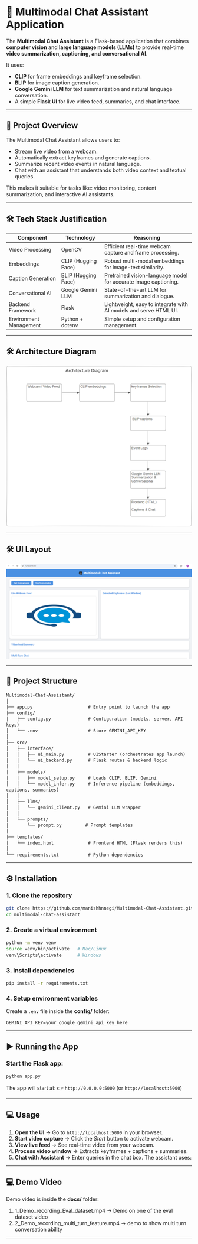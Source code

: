 # 📌 Multimodal Chat Assistant Application

The **Multimodal Chat Assistant** is a Flask-based application that combines **computer vision** and **large language models (LLMs)** to provide real-time **video summarization, captioning, and conversational AI**.

It uses:

* **CLIP** for frame embeddings and keyframe selection.
* **BLIP** for image caption generation.
* **Google Gemini LLM** for text summarization and natural language conversation.
* A simple **Flask UI** for live video feed, summaries, and chat interface.

---

## 📝 Project Overview

The Multimodal Chat Assistant allows users to:

* Stream live video from a webcam.
* Automatically extract keyframes and generate captions.
* Summarize recent video events in natural language.
* Chat with an assistant that understands both video context and textual queries.

This makes it suitable for tasks like: video monitoring, content summarization, and interactive AI assistants.

---

## 🛠 Tech Stack Justification

| Component              | Technology          | Reasoning                                                        |
| ---------------------- | ------------------- | ---------------------------------------------------------------- |
| Video Processing       | OpenCV              | Efficient real-time webcam capture and frame processing.         |
| Embeddings             | CLIP (Hugging Face) | Robust multi-modal embeddings for image-text similarity.         |
| Caption Generation     | BLIP (Hugging Face) | Pretrained vision-language model for accurate image captioning.  |
| Conversational AI      | Google Gemini LLM   | State-of-the-art LLM for summarization and dialogue.             |
| Backend Framework      | Flask               | Lightweight, easy to integrate with AI models and serve HTML UI. |
| Environment Management | Python + dotenv     | Simple setup and configuration management.                       |

---

## 🛠 Architecture Diagram

[![Architecture Diagram](docs/architecture.png)](docs/architecture.png)

---

## 🛠 UI Layout

[![Architecture Diagram](docs/layout.png)](docs/layout.png)

---

## 📂 Project Structure

```
Multimodal-Chat-Assistant/
│
├── app.py                     # Entry point to launch the app
├── config/
│   ├── config.py              # Configuration (models, server, API keys)
│   └── .env                   # Store GEMINI_API_KEY
│
├── src/
│   ├── interface/
│   │   ├── ui_main.py         # UIStarter (orchestrates app launch)
│   │   └── ui_backend.py      # Flask routes & backend logic
│   │
│   ├── models/
│   │   ├── model_setup.py     # Loads CLIP, BLIP, Gemini
│   │   └── model_infer.py     # Inference pipeline (embeddings, captions, summaries)
│   │
│   ├── llms/
│   │   └── gemini_client.py   # Gemini LLM wrapper
│   │
│   └── prompts/
│       └── prompt.py         # Prompt templates
│
├── templates/
│   └── index.html             # Frontend HTML (Flask renders this)
│
└── requirements.txt           # Python dependencies

```

---

## ⚙️ Installation

### 1. Clone the repository

```bash
git clone https://github.com/manishhnnegi/Multimodal-Chat-Assistant.git
cd multimodal-chat-assistant
```

### 2. Create a virtual environment

```bash
python -m venv venv
source venv/bin/activate   # Mac/Linux
venv\Scripts\activate      # Windows
```

### 3. Install dependencies

```bash
pip install -r requirements.txt
```

### 4. Setup environment variables

Create a `.env` file inside the **config/** folder:

```
GEMINI_API_KEY=your_google_gemini_api_key_here
```

---

## ▶️ Running the App

### Start the Flask app:

```bash
python app.py
```

The app will start at:
👉 `http://0.0.0.0:5000` (or `http://localhost:5000`)

---

## 💻 Usage

1. **Open the UI** → Go to `http://localhost:5000` in your browser.
2. **Start video capture** → Click the *Start* button to activate webcam.
3. **View live feed** → See real-time video from your webcam.
4. **Process video window** → Extracts keyframes + captions + summaries.
5. **Chat with Assistant** → Enter queries in the chat box. The assistant uses:

---
## 💻 Demo Video

Demo video is inside  the **docs/** folder:
1. 1_Demo_recording_Eval_dataset.mp4   -> Demo on one of the eval dataset video
2. 2_Demo_recording_multi_turn_feature.mp4 -> demo to show multi turn conversation ability

---


